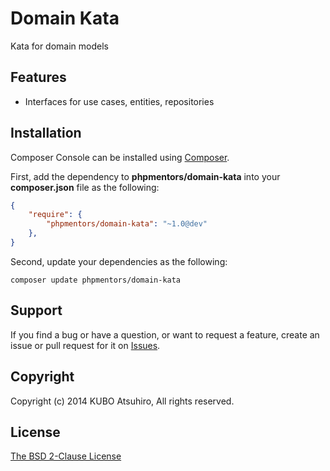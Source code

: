 # Domain Kata

Kata for domain models

## Features

* Interfaces for use cases, entities, repositories

## Installation

Composer Console can be installed using [Composer](http://getcomposer.org/).

First, add the dependency to **phpmentors/domain-kata** into your **composer.json** file as the following:

```json
{
    "require": {
        "phpmentors/domain-kata": "~1.0@dev"
    },
}
```

Second, update your dependencies as the following:

```console
composer update phpmentors/domain-kata
```

## Support

If you find a bug or have a question, or want to request a feature, create an issue or pull request for it on [Issues](https://github.com/phpmentors-jp/domain-kata/issues).

## Copyright

Copyright (c) 2014 KUBO Atsuhiro, All rights reserved.

## License

[The BSD 2-Clause License](http://opensource.org/licenses/BSD-2-Clause)
